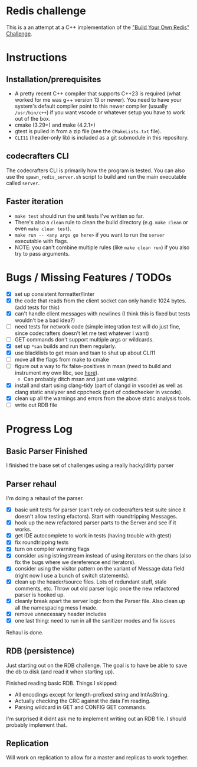 # Redis challenge
This is a an attempt at a C++ implementation of the ["Build Your Own Redis" Challenge](https://codecrafters.io/challenges/redis).

# Instructions

## Installation/prerequisites

- A pretty recent C++ compiler that supports C++23 is required (what worked for me was g++ version 13 or newer). You need to have your system's default compiler point to this newer compiler (usually `/usr/bin/c++`) if you want vscode or whatever setup you have to work out of the box.
- cmake (3.29+) and make (4.2.1+)
- gtest is pulled in from a zip file (see the `CMakeLists.txt` file).
- `CLI11` (header-only lib) is included as a git submodule in this repository.

## codecrafters CLI
The codecrafters CLI is primarily how the program is tested. You can also use the `spawn_redis_server.sh` script to build and run the main executable called `server`.

## Faster iteration

- `make test` should run the unit tests I've written so far.
- There's also a `clean` rule to clean the build directory (e.g. `make clean` or even `make clean test`).
- `make run -- <any args go here>` if you want to run the `server` executable with flags.
- NOTE: you can't combine multiple rules (like `make clean run`) if you also try to pass arguments.

# Bugs / Missing Features / TODOs

- [x] set up consistent formatter/linter
- [x] the code that reads from the client socket can only handle 1024 bytes. (add tests for this)
- [x] can't handle client messages with newlines (I think this is fixed but tests wouldn't be a bad idea?)
- [ ] need tests for network code (simple integration test will do just fine, since codecrafters doesn't let me test whatever I want)
- [ ] GET commands don't support multiple args or wildcards.
- [x] set up `*san` builds and run them regularly.
- [x] use blacklists to get msan and tsan to shut up about CLI11
- [ ] move all the flags from make to cmake
- [ ] figure out a way to fix false-positives in msan (need to build and instrument my own libc, see [here](https://clang.llvm.org/docs/MemorySanitizer.html#handling-external-code)).
    - Can probably ditch msan and just use valgrind.
- [x] install and start using clang-tidy (part of clangd in vscode) as well as clang static analyzer and cppcheck (part of codechecker in vscode).
- [x] clean up all the warnings and errors from the above static analysis tools.
- [ ] write out RDB file

# Progress Log

## Basic Parser Finished
I finished the base set of challenges using a really hacky/dirty parser

## Parser rehaul
I'm doing a rehaul of the parser.

- [x] basic unit tests for parser (can't rely on codecrafters test suite since it doesn't allow testing efactors). Start with roundtripping Messages.
- [x] hook up the new refactored parser parts to the Server and see if it works.
- [x] get IDE autocomplete to work in tests (having trouble with gtest)
- [x] fix roundtripping tests
- [x] turn on compiler warning flags
- [x] consider using istringstream instead of using iterators on the chars (also fix the bugs where we dereference end iterators).
- [x] consider using the visitor pattern on the variant of Message data field (right now I use a bunch of switch statements).
- [x] clean up the header/source files. Lots of redundant stuff, stale comments, etc. Throw out old parser logic once the new refactored parser is hooked up.
- [x] cleanly break apart the server logic from the Parser file. Also clean up all the namespacing mess I made.
- [x] remove unnecessary header includes
- [x] one last thing: need to run in all the sanitizer modes and fix issues

Rehaul is done.

## RDB (persistence)
Just starting out on the RDB challenge. The goal is to have be able to save the db to disk (and read it when starting up).

Finished reading basic RDB. Things I skipped:
- All encodings except for length-prefixed string and IntAsString.
- Actually checking the CRC against the data I'm reading.
- Parsing wildcard in GET and CONFIG GET commands.

I'm surprised it didnt ask me to implement writing out an RDB file. I should probably implement that.

## Replication
Will work on replication to allow for a master and replicas to work together.